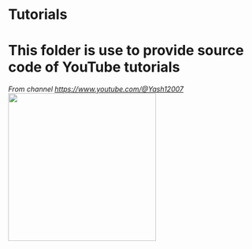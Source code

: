 # Tutorials
 
<h1>This folder is use to provide source code of YouTube tutorials</h1>
<i>From channel <a href="https://www.youtube.com/@Yash12007">https://www.youtube.com/@Yash12007</a></i>
<img src="https://yt3.googleusercontent.com/76HuSZCcpu4zUYtuyscdZW-IF5-fvgbKl0V-4_1z2H2NrJjb_uxqVajJiKyz5KC1kH68cKS-I1k=s900-c-k-c0x00ffffff-no-rj" width="300px" height="300px">
